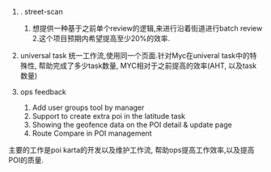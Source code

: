     
1. . street-scan
	1. 想提供一种基于之前单个review的逻辑,来进行沿着街道进行batch review 
	  2.这个项目预期内希望提高至少20%的效率.
	
2. universal task
	  统一工作流,使用同一个页面.针对Myc在univeral task中的特殊性, 帮助完成了多少task数量, MYC相对于之前提高的效率(AHT, 以及task数量)
3.  ops feedback
	1. Add user groups tool by manager
	2. Support to create extra poi in the latitude task
	3. Showing the geofence data on the POI detail & update page
	4. Route Compare in POI management


主要的工作是poi karta的开发以及维护工作流, 帮助ops提高工作效率,以及提高POI的质量.

   

